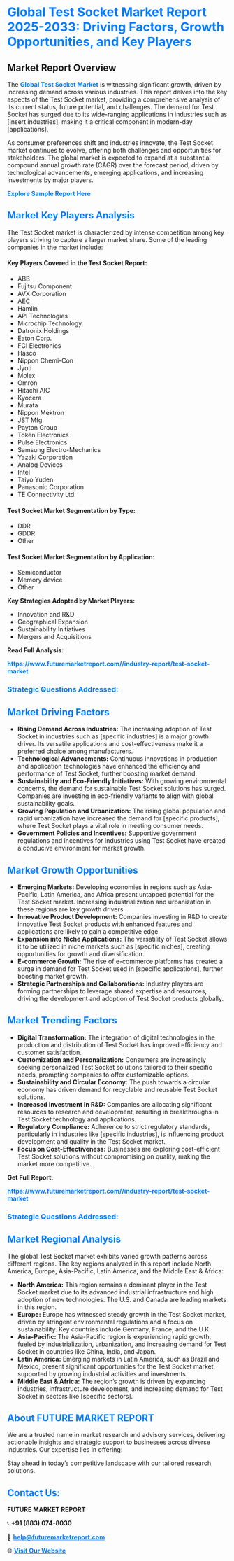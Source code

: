 <h1 style="color: #007BFF;">Global Test Socket Market Report 2025-2033: Driving Factors, Growth Opportunities, and Key Players</h1>

<section id="overview">
<h2>Market Report Overview</h2>
<p>The <a href="https://www.futuremarketreport.com//industry-report/test-socket-market" style="color: #007BFF; text-decoration: none;"><strong>Global Test Socket Market</strong></a> is witnessing significant growth, driven by increasing demand across various industries. This report delves into the key aspects of the Test Socket market, providing a comprehensive analysis of its current status, future potential, and challenges. The demand for Test Socket has surged due to its wide-ranging applications in industries such as [insert industries], making it a critical component in modern-day [applications].</p>
<p>As consumer preferences shift and industries innovate, the Test Socket market continues to evolve, offering both challenges and opportunities for stakeholders. The global market is expected to expand at a substantial compound annual growth rate (CAGR) over the forecast period, driven by technological advancements, emerging applications, and increasing investments by major players.</p>
</section>

<section id="overview">
<p><a href="https://www.futuremarketreport.com//request-sample/reportId=82226" style="color: #007BFF; text-decoration: none;"><strong>Explore Sample Report Here</strong></a></p>
</section>

<section id="key-players">
<h2 style="color: #007BFF;">Market Key Players Analysis</h2>
<p>The Test Socket market is characterized by intense competition among key players striving to capture a larger market share. Some of the leading companies in the market include:</p>
<h4>Key Players Covered in the Test Socket Report:</h4>
<ul><li>ABB</li><li>Fujitsu Component</li><li>AVX Corporation</li><li>AEC</li><li>Hamlin</li><li>API Technologies</li><li>Microchip Technology</li><li>Datronix Holdings</li><li>Eaton Corp.</li><li>FCI Electronics</li><li>Hasco</li><li>Nippon Chemi-Con</li><li>Jyoti</li><li>Molex</li><li>Omron</li><li>Hitachi AIC</li><li>Kyocera</li><li>Murata</li><li>Nippon Mektron</li><li>JST Mfg</li><li>Payton Group</li><li>Token Electronics</li><li>Pulse Electronics</li><li>Samsung Electro-Mechanics</li><li>Yazaki Corporation</li><li>Analog Devices</li><li>Intel</li><li>Taiyo Yuden</li><li>Panasonic Corporation</li><li>TE Connectivity Ltd.</li></ul>
<h4>Test Socket Market Segmentation by Type:</h4>
<ul><li>DDR</li><li>GDDR</li><li>Other</li></ul>

<h4>Test Socket Market Segmentation by Application:</h4>
<ul><li>Semiconductor</li><li>Memory device</li><li>Other</li></ul>
<p><strong>Key Strategies Adopted by Market Players:</strong></p>
<ul>
<li>Innovation and R&D</li>
<li>Geographical Expansion</li>
<li>Sustainability Initiatives</li>
<li>Mergers and Acquisitions</li>
</ul>
</section>

<section>
<p><strong>Read Full Analysis: </strong></p><a href="https://www.futuremarketreport.com//industry-report/test-socket-market" style="color: #007BFF; text-decoration: none;"><strong>https://www.futuremarketreport.com//industry-report/test-socket-market</strong></a>
<h3 style="color: #007BFF;">Strategic Questions Addressed:</h3>
</section>

<section id="driving-factors">
<h2 style="color: #007BFF;">Market Driving Factors</h2>
<ul>
<li><strong>Rising Demand Across Industries:</strong> The increasing adoption of Test Socket in industries such as [specific industries] is a major growth driver. Its versatile applications and cost-effectiveness make it a preferred choice among manufacturers.</li>
<li><strong>Technological Advancements:</strong> Continuous innovations in production and application technologies have enhanced the efficiency and performance of Test Socket, further boosting market demand.</li>
<li><strong>Sustainability and Eco-Friendly Initiatives:</strong> With growing environmental concerns, the demand for sustainable Test Socket solutions has surged. Companies are investing in eco-friendly variants to align with global sustainability goals.</li>
<li><strong>Growing Population and Urbanization:</strong> The rising global population and rapid urbanization have increased the demand for [specific products], where Test Socket plays a vital role in meeting consumer needs.</li>
<li><strong>Government Policies and Incentives:</strong> Supportive government regulations and incentives for industries using Test Socket have created a conducive environment for market growth.</li>
</ul>
</section>

<section id="growth-opportunities">
<h2 style="color: #007BFF;">Market Growth Opportunities</h2>
<ul>
<li><strong>Emerging Markets:</strong> Developing economies in regions such as Asia-Pacific, Latin America, and Africa present untapped potential for the Test Socket market. Increasing industrialization and urbanization in these regions are key growth drivers.</li>
<li><strong>Innovative Product Development:</strong> Companies investing in R&D to create innovative Test Socket products with enhanced features and applications are likely to gain a competitive edge.</li>
<li><strong>Expansion into Niche Applications:</strong> The versatility of Test Socket allows it to be utilized in niche markets such as [specific niches], creating opportunities for growth and diversification.</li>
<li><strong>E-commerce Growth:</strong> The rise of e-commerce platforms has created a surge in demand for Test Socket used in [specific applications], further boosting market growth.</li>
<li><strong>Strategic Partnerships and Collaborations:</strong> Industry players are forming partnerships to leverage shared expertise and resources, driving the development and adoption of Test Socket products globally.</li>
</ul>
</section>

<section id="trending-factors">
<h2 style="color: #007BFF;">Market Trending Factors</h2>
<ul>
<li><strong>Digital Transformation:</strong> The integration of digital technologies in the production and distribution of Test Socket has improved efficiency and customer satisfaction.</li>
<li><strong>Customization and Personalization:</strong> Consumers are increasingly seeking personalized Test Socket solutions tailored to their specific needs, prompting companies to offer customizable options.</li>
<li><strong>Sustainability and Circular Economy:</strong> The push towards a circular economy has driven demand for recyclable and reusable Test Socket solutions.</li>
<li><strong>Increased Investment in R&D:</strong> Companies are allocating significant resources to research and development, resulting in breakthroughs in Test Socket technology and applications.</li>
<li><strong>Regulatory Compliance:</strong> Adherence to strict regulatory standards, particularly in industries like [specific industries], is influencing product development and quality in the Test Socket market.</li>
<li><strong>Focus on Cost-Effectiveness:</strong> Businesses are exploring cost-efficient Test Socket solutions without compromising on quality, making the market more competitive.</li>
</ul>
</section>

<section>
<p><strong>Get Full Report: </strong></p><a href="https://www.futuremarketreport.com//industry-report/test-socket-market" style="color: #007BFF; text-decoration: none;"><strong>https://www.futuremarketreport.com//industry-report/test-socket-market</strong></a>
<h3 style="color: #007BFF;">Strategic Questions Addressed:</h3>
</section>


<section id="regional-analysis">
<h2 style="color: #007BFF;">Market Regional Analysis</h2>
<p>The global Test Socket market exhibits varied growth patterns across different regions. The key regions analyzed in this report include North America, Europe, Asia-Pacific, Latin America, and the Middle East & Africa:</p>
<ul>
<li><strong>North America:</strong> This region remains a dominant player in the Test Socket market due to its advanced industrial infrastructure and high adoption of new technologies. The U.S. and Canada are leading markets in this region.</li>
<li><strong>Europe:</strong> Europe has witnessed steady growth in the Test Socket market, driven by stringent environmental regulations and a focus on sustainability. Key countries include Germany, France, and the U.K.</li>
<li><strong>Asia-Pacific:</strong> The Asia-Pacific region is experiencing rapid growth, fueled by industrialization, urbanization, and increasing demand for Test Socket in countries like China, India, and Japan.</li>
<li><strong>Latin America:</strong> Emerging markets in Latin America, such as Brazil and Mexico, present significant opportunities for the Test Socket market, supported by growing industrial activities and investments.</li>
<li><strong>Middle East & Africa:</strong> The region’s growth is driven by expanding industries, infrastructure development, and increasing demand for Test Socket in sectors like [specific sectors].</li>
</ul>
</section>

<footer>
<h2 style="color: #007BFF;">About FUTURE MARKET REPORT</h2>
<p>We are a trusted name in market research and advisory services, delivering actionable insights and strategic support to businesses across diverse industries. Our expertise lies in offering:</p>

<p>Stay ahead in today’s competitive landscape with our tailored research solutions.</p>

<h2 style="color: #007BFF;">Contact Us:</h2>
<p><strong>FUTURE MARKET REPORT</strong></p>
<p>📞 <strong>+91 (883) 074-8030</strong></p>
<p>📧 <strong><a href="mailto:help@futuremarketreport.com" style="color: #007BFF;">help@futuremarketreport.com</a></strong></p>
<p>🌐 <strong><a href="https://www.futuremarketreport.com/" style="color: #007BFF;">Visit Our Website</a></strong></p>
</footer>